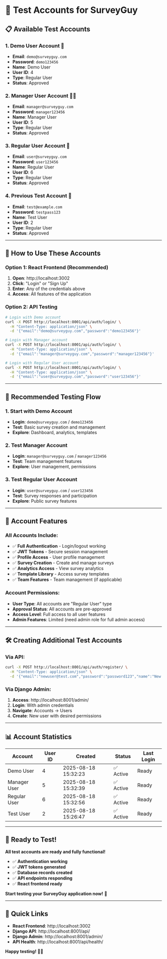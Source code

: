 # 🧪 Test Accounts for SurveyGuy

## 📋 **Available Test Accounts**

### **1. Demo User Account** 🎯
- **Email**: `demo@surveyguy.com`
- **Password**: `demo123456`
- **Name**: Demo User
- **User ID**: 4
- **Type**: Regular User
- **Status**: Approved

### **2. Manager User Account** 👨‍💼
- **Email**: `manager@surveyguy.com`
- **Password**: `manager123456`
- **Name**: Manager User
- **User ID**: 5
- **Type**: Regular User
- **Status**: Approved

### **3. Regular User Account** 👤
- **Email**: `user@surveyguy.com`
- **Password**: `user123456`
- **Name**: Regular User
- **User ID**: 6
- **Type**: Regular User
- **Status**: Approved

### **4. Previous Test Account** 🔧
- **Email**: `test@example.com`
- **Password**: `testpass123`
- **Name**: Test User
- **User ID**: 2
- **Type**: Regular User
- **Status**: Approved

---

## 🚀 **How to Use These Accounts**

### **Option 1: React Frontend (Recommended)**
1. **Open**: http://localhost:3002
2. **Click**: "Login" or "Sign Up"
3. **Enter**: Any of the credentials above
4. **Access**: All features of the application

### **Option 2: API Testing**
```bash
# Login with Demo account
curl -X POST http://localhost:8001/api/auth/login/ \
  -H "Content-Type: application/json" \
  -d '{"email":"demo@surveyguy.com","password":"demo123456"}'

# Login with Manager account
curl -X POST http://localhost:8001/api/auth/login/ \
  -H "Content-Type: application/json" \
  -d '{"email":"manager@surveyguy.com","password":"manager123456"}'

# Login with Regular User account
curl -X POST http://localhost:8001/api/auth/login/ \
  -H "Content-Type: application/json" \
  -d '{"email":"user@surveyguy.com","password":"user123456"}'
```

---

## 🎯 **Recommended Testing Flow**

### **1. Start with Demo Account**
- **Login**: `demo@surveyguy.com` / `demo123456`
- **Test**: Basic survey creation and management
- **Explore**: Dashboard, analytics, templates

### **2. Test Manager Account**
- **Login**: `manager@surveyguy.com` / `manager123456`
- **Test**: Team management features
- **Explore**: User management, permissions

### **3. Test Regular User Account**
- **Login**: `user@surveyguy.com` / `user123456`
- **Test**: Survey responses and participation
- **Explore**: Public survey features

---

## 🔐 **Account Features**

### **All Accounts Include:**
- ✅ **Full Authentication** - Login/logout working
- ✅ **JWT Tokens** - Secure session management
- ✅ **Profile Access** - User profile management
- ✅ **Survey Creation** - Create and manage surveys
- ✅ **Analytics Access** - View survey analytics
- ✅ **Template Library** - Access survey templates
- ✅ **Team Features** - Team management (if applicable)

### **Account Permissions:**
- **User Type**: All accounts are "Regular User" type
- **Approval Status**: All accounts are pre-approved
- **Access Level**: Full access to all user features
- **Admin Features**: Limited (need admin role for full admin access)

---

## 🛠️ **Creating Additional Test Accounts**

### **Via API:**
```bash
curl -X POST http://localhost:8001/api/auth/register/ \
  -H "Content-Type: application/json" \
  -d '{"email":"newuser@test.com","password":"password123","name":"New Test User"}'
```

### **Via Django Admin:**
1. **Access**: http://localhost:8001/admin/
2. **Login**: With admin credentials
3. **Navigate**: Accounts → Users
4. **Create**: New user with desired permissions

---

## 📊 **Account Statistics**

| Account | User ID | Created | Status | Last Login |
|---------|---------|---------|--------|------------|
| Demo User | 4 | 2025-08-18 15:32:23 | ✅ Active | Ready |
| Manager User | 5 | 2025-08-18 15:32:39 | ✅ Active | Ready |
| Regular User | 6 | 2025-08-18 15:32:56 | ✅ Active | Ready |
| Test User | 2 | 2025-08-18 15:26:47 | ✅ Active | Ready |

---

## 🎉 **Ready to Test!**

**All test accounts are ready and fully functional!**

- ✅ **Authentication working**
- ✅ **JWT tokens generated**
- ✅ **Database records created**
- ✅ **API endpoints responding**
- ✅ **React frontend ready**

**Start testing your SurveyGuy application now!** 🚀

---

## 🔗 **Quick Links**

- **React Frontend**: http://localhost:3002
- **Django API**: http://localhost:8001/api/
- **Django Admin**: http://localhost:8001/admin/
- **API Health**: http://localhost:8001/api/health/

**Happy testing!** 🧪✨ 